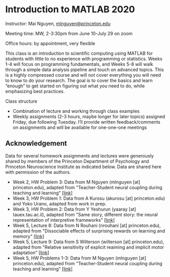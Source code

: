 # Introduction to MATLAB 2020

Instructor: Mai Nguyen, mlnguyen@princeton.edu 

Meeting time: MW, 2-3:30pm from June 10-July 29 on zoom

Office hours: by appointment, very flexible

This class is an introduction to scientific computing using MATLAB for students with little to no experience with programming or statistics. Weeks 1-4 will focus on programming fundamentals, and Weeks 5-8 will walk through a simple data analysis pipeline and touch on advanced topics. This is a highly compressed course and will not cover everything you will need to know to do your research. The goal is to cover the basics and learn “enough” to get started on figuring out what you need to do, while emphasizing best practices.

Class structure
*	Combination of lecture and working through class examples
*	Weekly assignments (2-3 hours, maybe longer for later topics) assigned Friday, due following Tuesday. I’ll provide written feedback/comments on assignments and will be available for one-one-one meetings


## Acknowledgement
Data for several homework assignments and lectures were generously shared by members of the Princeton Department of Psychology and Princeton Neuroscience Institute as indicated below. Data are shared here with permission of the authors.
* Week 2, HW Problem 3: Data from M Nguyen (mlnguyen [at] princeton.edu), adapted from "Teacher-Student neural coupling during teaching and learning" [[link]](https://www.biorxiv.org/content/10.1101/2020.05.07.082958v1)
* Week 3, HW Problem 1: Data from A Kurosu (akurosu [at] princeton.edu) and Yoko Urano, adapted from work in prep.
* Week 3, HW Problem 2: Data from Y Yeshurun (yaaray [at] tauex.tau.ac.il), adapted from "Same story, different story: the neural representation of interpretive frameworks" [[link]](https://journals.sagepub.com/doi/10.1177/0956797616682029)
* Week 5, Lecture 8: Data from N Rouhani (nrouhani [at] princeton.edu), adapted from "Dissociable effects of surprising rewards on learning and memory" [[link]](https://pubmed.ncbi.nlm.nih.gov/29553767/)
* Week 5, Lecture 9: Data from S Wilterson (wilterson [at] princeton.edu), adapted from "Relative sensitivity of explicit reaiming and implicit motor adaptation" [[link]](https://journals.physiology.org/doi/full/10.1152/jn.00283.2018)
* Week 5, HW Problems 1-3: Data from M Nguyen (mlnguyen [at] princeton.edu), adapted from "Teacher-Student neural coupling during teaching and learning" [[link]](https://www.biorxiv.org/content/10.1101/2020.05.07.082958v1)
